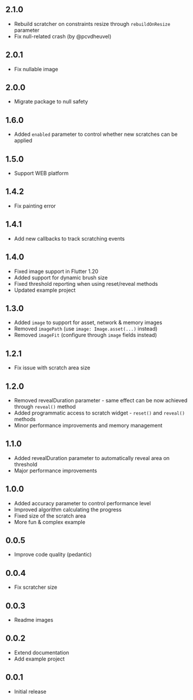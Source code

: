 ## 2.1.0

* Rebuild scratcher on constraints resize through `rebuildOnResize` parameter
* Fix null-related crash (by @pcvdheuvel)

## 2.0.1

* Fix nullable image

## 2.0.0

* Migrate package to null safety

## 1.6.0

* Added `enabled` parameter to control whether new scratches can be applied

## 1.5.0

* Support WEB platform

## 1.4.2

* Fix painting error

## 1.4.1

* Add new callbacks to track scratching events

## 1.4.0

* Fixed image support in Flutter 1.20
* Added support for dynamic brush size
* Fixed threshold reporting when using reset/reveal methods
* Updated example project

## 1.3.0

* Added `image` to support for asset, network & memory images
* Removed `imagePath` (use `image: Image.asset(...)` instead)
* Removed `imageFit` (configure through `image` fields instead)

## 1.2.1

* Fix issue with scratch area size 

## 1.2.0

* Removed revealDuration parameter - same effect can be now achieved through `reveal()` method
* Added programmatic access to scratch widget - `reset()` and `reveal()` methods
* Minor performance improvements and memory management 

## 1.1.0

* Added revealDuration parameter to automatically reveal area on threshold
* Major performance improvements

## 1.0.0

* Added accuracy parameter to control performance level
* Improved algorithm calculating the progress
* Fixed size of the scratch area
* More fun & complex example

## 0.0.5

* Improve code quality (pedantic)

## 0.0.4

* Fix scratcher size

## 0.0.3

* Readme images

## 0.0.2

* Extend documentation
* Add example project

## 0.0.1

* Initial release
